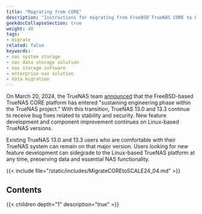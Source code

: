 ```yaml
---
title: "Migrating from CORE"
description: "Instructions for migrating from FreeBSD TrueNAS CORE to Linux-based TrueNAS versions."
geekdocCollapseSection: true
weight: 40
tags:
- migrate
related: false
keywords:
- nas system storage
- nas data storage solution
- nas storage software
- enterprise nas solution
- data migration
---
```


On March 20, 2024, the TrueNAS team [announced](https://www.truenas.com/blog/truenas-core-13-3-plans/) that the FreeBSD-based TrueNAS CORE platform has entered "sustaining engineering phase within the TrueNAS project."
With this transition, TrueNAS 13.0 and 13.3 continue to receive bug fixes related to stability and security.
New feature development and component improvement continues on Linux-based TrueNAS versions.

Existing TrueNAS 13.0 and 13.3 users who are comfortable with their TrueNAS system can remain on that major version.
Users looking for new feature development can sidegrade to the Linux-based TrueNAS platform at any time, preserving data and essential NAS functionality.

{{< include file="/static/includes/MigrateCOREtoSCALE24_04.md" >}}

<div class="noprint">

## Contents

{{< children depth="1" description="true" >}}

</div>
